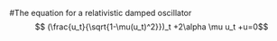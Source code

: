 #The equation for a relativistic damped oscillator 
$$ (\frac{u_t}{\sqrt{1-\mu(u_t)^2}})_t +2\alpha \mu u_t +u=0$$
